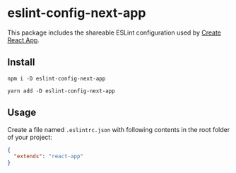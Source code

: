 # eslint-config-next-app

This package includes the shareable ESLint configuration used by [Create React App](https://github.com/facebook/create-react-app).

## Install

```
npm i -D eslint-config-next-app
```

```
yarn add -D eslint-config-next-app
```

## Usage

Create a file named `.eslintrc.json` with following contents in the root folder of your project:

```json
{
  "extends": "react-app"
}
```

